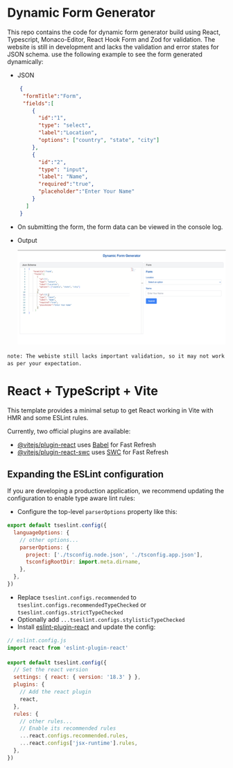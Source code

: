 # Dynamic Form Generator
This repo contains the code for dynamic form generator build using React, Typescript, Monaco-Editor, React Hook Form and Zod for validation. The website is still in development and lacks the validation and error states for JSON schema. use the following example to see the form generated dynamically:

- JSON
```json
    {
     "formTitle":"Form",
     "fields":[
        {
          "id":"1",
          "type": "select",
          "label":"Location",
          "options": ["country", "state", "city"]
        },
        {
          "id":"2",
          "type": "input",
          "label": "Name",
          "required":"true",
          "placeholder":"Enter Your Name" 
        }
      ]
    }
```
  - On submitting the form, the form data can be viewed in the console log.
- Output

  ![form generated](public\output.png)

 `note: The webiste still lacks important validation, so it may not work as per your expectation.` 
# React + TypeScript + Vite

This template provides a minimal setup to get React working in Vite with HMR and some ESLint rules.

Currently, two official plugins are available:

- [@vitejs/plugin-react](https://github.com/vitejs/vite-plugin-react/blob/main/packages/plugin-react/README.md) uses [Babel](https://babeljs.io/) for Fast Refresh
- [@vitejs/plugin-react-swc](https://github.com/vitejs/vite-plugin-react-swc) uses [SWC](https://swc.rs/) for Fast Refresh

## Expanding the ESLint configuration

If you are developing a production application, we recommend updating the configuration to enable type aware lint rules:

- Configure the top-level `parserOptions` property like this:

```js
export default tseslint.config({
  languageOptions: {
    // other options...
    parserOptions: {
      project: ['./tsconfig.node.json', './tsconfig.app.json'],
      tsconfigRootDir: import.meta.dirname,
    },
  },
})
```

- Replace `tseslint.configs.recommended` to `tseslint.configs.recommendedTypeChecked` or `tseslint.configs.strictTypeChecked`
- Optionally add `...tseslint.configs.stylisticTypeChecked`
- Install [eslint-plugin-react](https://github.com/jsx-eslint/eslint-plugin-react) and update the config:

```js
// eslint.config.js
import react from 'eslint-plugin-react'

export default tseslint.config({
  // Set the react version
  settings: { react: { version: '18.3' } },
  plugins: {
    // Add the react plugin
    react,
  },
  rules: {
    // other rules...
    // Enable its recommended rules
    ...react.configs.recommended.rules,
    ...react.configs['jsx-runtime'].rules,
  },
})
```
